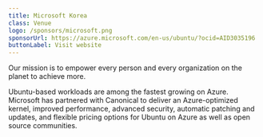 ```yaml
---
title: Microsoft Korea
class: Venue
logo: /sponsors/microsoft.png
sponsorUrl: https://azure.microsoft.com/en-us/ubuntu/?ocid=AID3035196
buttonLabel: Visit website
---
```


Our mission is to empower every person and every organization on the planet to achieve more.

Ubuntu-based workloads are among the fastest growing on Azure. Microsoft has partnered with Canonical to deliver an Azure-optimized kernel, improved performance, advanced security, automatic patching and updates, and flexible pricing options for Ubuntu on Azure as well as open source communities.